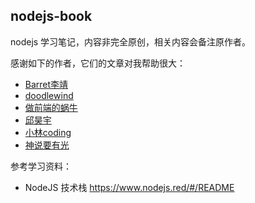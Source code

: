 ## nodejs-book

nodejs 学习笔记，内容非完全原创，相关内容会备注原作者。

感谢如下的作者，它们的文章对我帮助很大：
- [Barret李靖](https://github.com/barretlee)
- [doodlewind](https://www.zhihu.com/people/doodlewind)
- [做前端的蜗牛](https://space.bilibili.com/486675132)
- [邱昊宇](https://www.zhihu.com/people/timothyqiu)
- [小林coding](https://xiaolincoding.com/)
- [神说要有光](https://www.zhihu.com/people/di-xu-guang-50)

参考学习资料：
- NodeJS 技术栈 https://www.nodejs.red/#/README